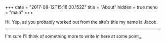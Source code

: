 +++
date = "2017-08-12T15:18:30.152Z"
title = "About"
hidden = true
menu = "main"
+++

Hi. Yep, as you probably worked out from the site's title my name is Jacob.

---

I'm sure I'll think of something more to write in here at some point,,,
